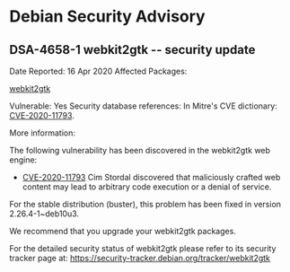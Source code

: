 
Debian Security Advisory
========================


DSA-4658-1 webkit2gtk -- security update
----------------------------------------



Date Reported:
16 Apr 2020
Affected Packages:

[webkit2gtk](https://packages.debian.org/src:webkit2gtk)

Vulnerable:
Yes
Security database references:
In Mitre's CVE dictionary: [CVE-2020-11793](https://security-tracker.debian.org/tracker/CVE-2020-11793).  

More information:

The following vulnerability has been discovered in the webkit2gtk web
engine:


* [CVE-2020-11793](https://security-tracker.debian.org/tracker/CVE-2020-11793)
Cim Stordal discovered that maliciously crafted web content may
 lead to arbitrary code execution or a denial of service.


For the stable distribution (buster), this problem has been fixed in
version 2.26.4-1~deb10u3.


We recommend that you upgrade your webkit2gtk packages.


For the detailed security status of webkit2gtk please refer to
its security tracker page at:
<https://security-tracker.debian.org/tracker/webkit2gtk>





